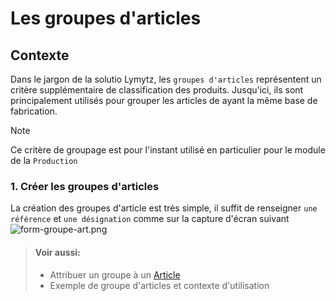 # Les groupes d'articles

## Contexte

Dans le jargon de la solutio Lymytz, les `groupes d'articles` représentent un critère supplémentaire de classification des produits. Jusqu'ici, ils sont principalement utilisés pour grouper les articles de ayant la même base de fabrication.

> [!NOTE]
> Ce critère de groupage est pour l'instant utilisé en particulier pour le module de la `Production`

### 1. Créer les groupes d'articles

La création des groupes d'article est très simple, il suffit de renseigner `une référence` et `une désignation` comme sur la capture d'écran suivant
![form-groupe-art.png](https://i.postimg.cc/Bb7b7mtG/form-groupe-art.png)

> #### Voir aussi:
>
> - Attribuer un groupe à un [Article](./articles.md)
> - Exemple de groupe d'articles et contexte d'utilisation
